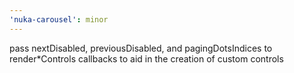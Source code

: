 ```yaml
---
'nuka-carousel': minor
---
```


pass nextDisabled, previousDisabled, and pagingDotsIndices to render\*Controls callbacks to aid in the creation of custom controls

